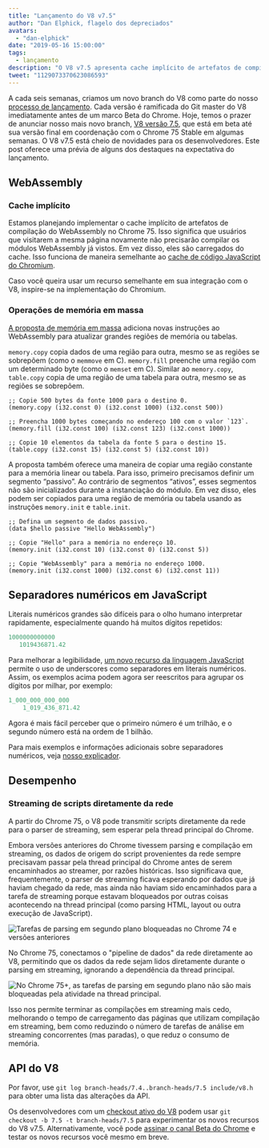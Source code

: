 ```yaml
---
title: "Lançamento do V8 v7.5"
author: "Dan Elphick, flagelo dos depreciados"
avatars: 
  - "dan-elphick"
date: "2019-05-16 15:00:00"
tags: 
  - lançamento
description: "O V8 v7.5 apresenta cache implícito de artefatos de compilação WebAssembly, operações de memória em massa, separadores numéricos em JavaScript e muito mais!"
tweet: "1129073370623086593"
---
```

A cada seis semanas, criamos um novo branch do V8 como parte do nosso [processo de lançamento](/docs/release-process). Cada versão é ramificada do Git master do V8 imediatamente antes de um marco Beta do Chrome. Hoje, temos o prazer de anunciar nosso mais novo branch, [V8 versão 7.5](https://chromium.googlesource.com/v8/v8.git/+log/branch-heads/7.5), que está em beta até sua versão final em coordenação com o Chrome 75 Stable em algumas semanas. O V8 v7.5 está cheio de novidades para os desenvolvedores. Este post oferece uma prévia de alguns dos destaques na expectativa do lançamento.

<!--truncate-->
## WebAssembly

### Cache implícito

Estamos planejando implementar o cache implícito de artefatos de compilação do WebAssembly no Chrome 75. Isso significa que usuários que visitarem a mesma página novamente não precisarão compilar os módulos WebAssembly já vistos. Em vez disso, eles são carregados do cache. Isso funciona de maneira semelhante ao [cache de código JavaScript do Chromium](/blog/code-caching-for-devs).

Caso você queira usar um recurso semelhante em sua integração com o V8, inspire-se na implementação do Chromium.

### Operações de memória em massa

[A proposta de memória em massa](https://github.com/webassembly/bulk-memory-operations) adiciona novas instruções ao WebAssembly para atualizar grandes regiões de memória ou tabelas.

`memory.copy` copia dados de uma região para outra, mesmo se as regiões se sobrepõem (como o `memmove` em C). `memory.fill` preenche uma região com um determinado byte (como o `memset` em C). Similar ao `memory.copy`, `table.copy` copia de uma região de uma tabela para outra, mesmo se as regiões se sobrepõem.

```wasm
;; Copie 500 bytes da fonte 1000 para o destino 0.
(memory.copy (i32.const 0) (i32.const 1000) (i32.const 500))

;; Preencha 1000 bytes começando no endereço 100 com o valor `123`.
(memory.fill (i32.const 100) (i32.const 123) (i32.const 1000))

;; Copie 10 elementos da tabela da fonte 5 para o destino 15.
(table.copy (i32.const 15) (i32.const 5) (i32.const 10))
```

A proposta também oferece uma maneira de copiar uma região constante para a memória linear ou tabela. Para isso, primeiro precisamos definir um segmento “passivo”. Ao contrário de segmentos “ativos”, esses segmentos não são inicializados durante a instanciação do módulo. Em vez disso, eles podem ser copiados para uma região de memória ou tabela usando as instruções `memory.init` e `table.init`.

```wasm
;; Defina um segmento de dados passivo.
(data $hello passive "Hello WebAssembly")

;; Copie "Hello" para a memória no endereço 10.
(memory.init (i32.const 10) (i32.const 0) (i32.const 5))

;; Copie "WebAssembly" para a memória no endereço 1000.
(memory.init (i32.const 1000) (i32.const 6) (i32.const 11))
```

## Separadores numéricos em JavaScript

Literais numéricos grandes são difíceis para o olho humano interpretar rapidamente, especialmente quando há muitos dígitos repetidos:

```js
1000000000000
   1019436871.42
```

Para melhorar a legibilidade, [um novo recurso da linguagem JavaScript](/features/numeric-separators) permite o uso de underscores como separadores em literais numéricos. Assim, os exemplos acima podem agora ser reescritos para agrupar os dígitos por milhar, por exemplo:

```js
1_000_000_000_000
    1_019_436_871.42
```

Agora é mais fácil perceber que o primeiro número é um trilhão, e o segundo número está na ordem de 1 bilhão.

Para mais exemplos e informações adicionais sobre separadores numéricos, veja [nosso explicador](/features/numeric-separators).

## Desempenho

### Streaming de scripts diretamente da rede

A partir do Chrome 75, o V8 pode transmitir scripts diretamente da rede para o parser de streaming, sem esperar pela thread principal do Chrome.

Embora versões anteriores do Chrome tivessem parsing e compilação em streaming, os dados de origem do script provenientes da rede sempre precisavam passar pela thread principal do Chrome antes de serem encaminhados ao streamer, por razões históricas. Isso significava que, frequentemente, o parser de streaming ficava esperando por dados que já haviam chegado da rede, mas ainda não haviam sido encaminhados para a tarefa de streaming porque estavam bloqueados por outras coisas acontecendo na thread principal (como parsing HTML, layout ou outra execução de JavaScript).

![Tarefas de parsing em segundo plano bloqueadas no Chrome 74 e versões anteriores](/_img/v8-release-75/before.jpg)

No Chrome 75, conectamos o "pipeline de dados" da rede diretamente ao V8, permitindo que os dados da rede sejam lidos diretamente durante o parsing em streaming, ignorando a dependência da thread principal.

![No Chrome 75+, as tarefas de parsing em segundo plano não são mais bloqueadas pela atividade na thread principal.](/_img/v8-release-75/after.jpg)

Isso nos permite terminar as compilações em streaming mais cedo, melhorando o tempo de carregamento das páginas que utilizam compilação em streaming, bem como reduzindo o número de tarefas de análise em streaming concorrentes (mas paradas), o que reduz o consumo de memória.

## API do V8

Por favor, use `git log branch-heads/7.4..branch-heads/7.5 include/v8.h` para obter uma lista das alterações da API.

Os desenvolvedores com um [checkout ativo do V8](/docs/source-code#using-git) podem usar `git checkout -b 7.5 -t branch-heads/7.5` para experimentar os novos recursos do V8 v7.5. Alternativamente, você pode [assinar o canal Beta do Chrome](https://www.google.com/chrome/browser/beta.html) e testar os novos recursos você mesmo em breve.
